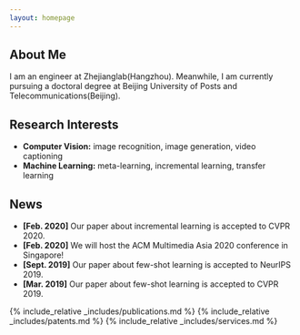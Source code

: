 ```yaml
---
layout: homepage
---
```


## About Me

I am an engineer at Zhejianglab(Hangzhou). Meanwhile, I am currently pursuing a doctoral degree at Beijing University of Posts and Telecommunications(Beijing). 

## Research Interests

- **Computer Vision:** image recognition, image generation, video captioning
- **Machine Learning:** meta-learning, incremental learning, transfer learning

## News

- **[Feb. 2020]** Our paper about incremental learning is accepted to CVPR 2020.
- **[Feb. 2020]** We will host the ACM Multimedia Asia 2020 conference in Singapore!
- **[Sept. 2019]** Our paper about few-shot learning is accepted to NeurIPS 2019.
- **[Mar. 2019]** Our paper about few-shot learning is accepted to CVPR 2019.

{% include_relative _includes/publications.md %}
{% include_relative _includes/patents.md %}
{% include_relative _includes/services.md %}
